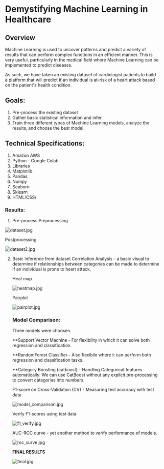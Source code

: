 # Demystifying Machine Learning in Healthcare

## Overview

Machine Learning is used to uncover patterns and predict a variety of results that can perform complex functions in an efficient manner. This is very useful, particularly in the medical field where Machine Learning can be implemented to predict diseases.

As such, we have taken an existing dataset of cardiologist patients to build a platform that will predict if an individual is at-risk of a heart attack based on the patient's health condition.

## Goals:
1. Pre-process the existing dataset
2. Gather basic statistical information and infer.
3. Train three different types of Machine Learning models, analyze the results, and choose the best model.

## Technical Specifications:
1. Amazon AWS
2. Python - Google Colab
3. Libraries
  1. Matplotlib
  2. Pandas
  3. Numpy
  4. Seaborn
  5. Sklearn
 4. HTML/CSS/


### Results:

1. Pre-process
  Preprocessing
  
  ![dataset.jpg](https://github.com/ghhyc/Project-4/blob/main/images/dataset.JPG)

  Postprocessing 
  
  ![dataset2.jpg](https://github.com/ghhyc/Project-4/blob/main/images/dataset2.JPG)

2. Basic Inference from dataset
   Correlation Analysis - a basic visual to determine if relationships between categories can be made to determine if an individual is prone to heart attack.

    Heat map
  
    ![heatmap.jpg](https://github.com/ghhyc/Project-4/blob/main/images/heatmpap.JPG)
  
    Pairplot
  
    ![pairplot.jpg](https://github.com/ghhyc/Project-4/blob/main/images/pairplot.JPG)

    ### Model Comparison:

    Three models were choosen.
    
    **Support Vector Machine - For flexibility in which it can solve both regression and classification.
    
    **RandomForest Classifier - Also flexibile where it can perform both regression and classification tasks.
    
    **Category Boosting (catboost) - Handling Categorical features automatically: We can use CatBoost without any explicit pre-processing to convert categories into numbers.



    F1-score on Cross-Validation (CV) - Measuring test accuracy with test data

    ![model_comparison.jpg](https://github.com/ghhyc/Project-4/blob/main/images/model_comparision.JPG)

   
    Verify F1-scores using test data

    ![f1_verify.jpg](https://github.com/ghhyc/Project-4/blob/main/images/f1_verify.JPG)
   

    AUC-ROC curve - yet another method to verify performance of models.

    ![roc_curve.jpg](https://github.com/ghhyc/Project-4/blob/main/images/roc_curve.JPG)
 

    **FINAL RESULTS**

    ![final.jpg](https://github.com/ghhyc/Project-4/blob/main/images/final.JPG)



